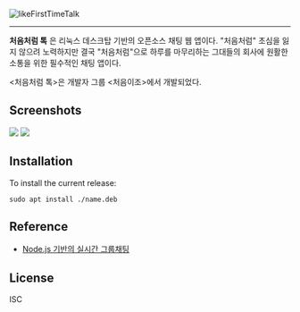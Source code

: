 ![likeFirstTimeTalk](./tree/master/my-app/assets/img/likeFirstTimeTalk.png)

-----------------


**처음처럼 톡** 은 리눅스 데스크탑 기반의 오픈소스 채팅 웹 앱이다. "처음처럼" 초심을 잃지 않으려 노력하지만 결국 "처음처럼"으로 하루를 마무리하는 그대들의 회사에 원활한 소통을 위한 필수적인 채팅 앱이다. 

<처음처럼 톡>은 개발자 그룹 <처음이조>에서 개발되었다. 


## Screenshots 
<img src="https://github.com/HochulHwang/node-chat/tree/master/my-app/assets/img/screen-login.png">

<img src="https://github.com/HochulHwang/node-chat/tree/master/my-app/assets/img/screen-chat.png">


## Installation

To install the current release:

```
sudo apt install ./name.deb
```


## Reference

*   [Node.js 기반의 실시간 그룹채팅](http://codevkr.tistory.com/)


## License

ISC

